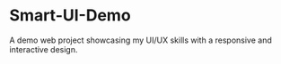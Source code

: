 # Smart-UI-Demo
A demo web project showcasing my UI/UX skills with a responsive and interactive design.
